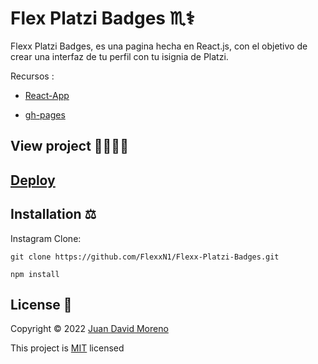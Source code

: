 # Flex Platzi Badges ♏⚕

Flexx Platzi Badges, es una pagina hecha en React.js, con el objetivo de crear una interfaz de tu perfil con tu isignia de Platzi.

Recursos :

- [React-App](https://es.reactjs.org/)

- [gh-pages](https://www.npmjs.com/package/gh-pages)

## View project 🚀🙋🏻‍♂️
## [Deploy](https://weather-flexx-app.netlify.app/)

## Installation ⚖
Instagram Clone:
```
git clone https://github.com/FlexxN1/Flexx-Platzi-Badges.git
 ```

 ```
npm install
 ```

## License 🔐

Copyright © 2022 [Juan David Moreno](https://github.com/FlexxN1)

This project is [MIT](https://choosealicense.com/licenses/mit/) licensed
